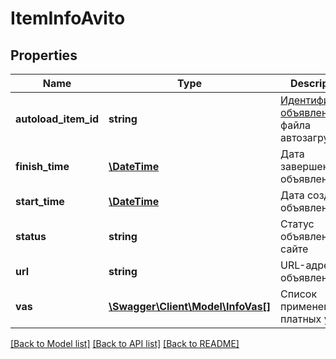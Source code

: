 # ItemInfoAvito

## Properties
Name | Type | Description | Notes
------------ | ------------- | ------------- | -------------
**autoload_item_id** | **string** | [Идентификатор объявления](https://autoload.avito.ru/format/realty/#Id) из файла автозагрузки | [optional] 
**finish_time** | [**\DateTime**](\DateTime.md) | Дата завершения объявления | [optional] 
**start_time** | [**\DateTime**](\DateTime.md) | Дата создания объявления | [optional] 
**status** | **string** | Статус объявления на сайте | [optional] 
**url** | **string** | URL-адрес объявления | [optional] 
**vas** | [**\Swagger\Client\Model\InfoVas[]**](InfoVas.md) | Список примененных платных услуг | [optional] 

[[Back to Model list]](../../README.md#documentation-for-models) [[Back to API list]](../../README.md#documentation-for-api-endpoints) [[Back to README]](../../README.md)

